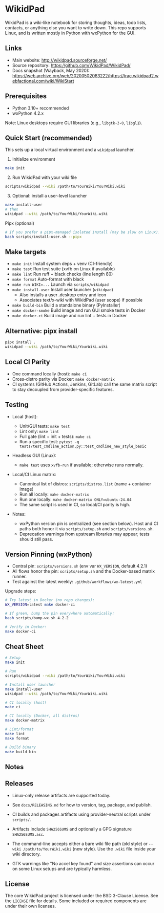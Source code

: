 # WikidPad

WikidPad is a wiki-like notebook for storing thoughts, ideas, todo lists,
contacts, or anything else you want to write down. This repo supports Linux,
and is written mostly in Python with wxPython for the GUI.


## Links

- Main website: http://wikidpad.sourceforge.net/
- Source repository: https://github.com/WikidPad/WikidPad/
- Docs snapshot (Wayback, May 2020):
  https://web.archive.org/web/20200502083222/https://trac.wikidpad2.webfactional.com/wiki/WikiStart

## Prerequisites

- Python 3.10+ recommended
- wxPython 4.2.x

Note: Linux desktops require GUI libraries (e.g., `libgtk-3-0`, `libgl1`).

## Quick Start (recommended)

This sets up a local virtual environment and a `wikidpad` launcher.

1) Initialize environment

```bash
make init
```
2) Run WikidPad with your wiki file

```bash
scripts/wikidpad --wiki /path/to/YourWiki/YourWiki.wiki
```

3) Optional: install a user-level launcher

```bash
make install-user
# then
wikidpad --wiki /path/to/YourWiki/YourWiki.wiki
```

Pipx (optional)

```bash
# If you prefer a pipx-managed isolated install (may be slow on Linux):
bash scripts/install-user.sh --pipx
```

## Make targets

- `make init`          Install system deps + venv (CI-friendly)
- `make test`          Run test suite (xvfb on Linux if available)
- `make lint`          Run ruff + black checks (line length 80)
- `make format`        Auto-format with black
- `make run WIKI=...`  Launch via `scripts/wikidpad`
- `make install-user`  Install user launcher (`wikidpad`)
  - Also installs a user .desktop entry and icon
  - Associates text/x-wiki with WikidPad (user scope) if possible
- `make build-bin`     Build a standalone binary (PyInstaller)
- `make docker-smoke`  Build image and run GUI smoke tests in Docker
- `make docker-ci`     Build image and run lint + tests in Docker

## Alternative: pipx install

```bash
pipx install .
wikidpad --wiki /path/to/YourWiki/YourWiki.wiki
```

## Local CI Parity

- One command locally (host): `make ci`
- Cross-distro parity via Docker: `make docker-matrix`
- CI systems (GitHub Actions, Jenkins, GitLab) call the same matrix script
  to stay decoupled from provider-specific features.

## Testing

- Local (host):
  - Unit/GUI tests: `make test`
  - Lint only: `make lint`
  - Full gate (lint + init + tests): `make ci`
  - Run a specific test: `pytest -q tests/test_cmdline_action.py::test_cmdline_new_style_basic`

- Headless GUI (Linux):
  - `make test` uses `xvfb-run` if available; otherwise runs normally.

- Local/CI Linux matrix:
  - Canonical list of distros: `scripts/distros.list` (name + container image)
  - Run all locally: `make docker-matrix`
  - Run one locally: `make docker-matrix ONLY=ubuntu-24.04`
  - The same script is used in CI, so local/CI parity is high.

- Notes:
  - wxPython version pin is centralized (see section below). Host and CI paths
    both honor it via `scripts/setup.sh` and `scripts/versions.sh`.
  - Deprecation warnings from upstream libraries may appear; tests should
    still pass.

## Version Pinning (wxPython)

- Central pin: `scripts/versions.sh` (env var `WX_VERSION`, default 4.2.1)
- All flows honor the pin: `scripts/setup.sh` and the Docker-based matrix runner.
- Test against the latest weekly: `.github/workflows/wx-latest.yml`

Upgrade steps:

```bash
# Try latest in Docker (no repo changes):
WX_VERSION=latest make docker-ci

# If green, bump the pin everywhere automatically:
bash scripts/bump-wx.sh 4.2.2

# Verify in Docker:
make docker-ci
```

## Cheat Sheet

```bash
# Setup
make init

# Run
scripts/wikidpad --wiki /path/to/YourWiki/YourWiki.wiki

# Install user launcher
make install-user
wikidpad --wiki /path/to/YourWiki/YourWiki.wiki

# CI locally (host)
make ci

# CI locally (Docker, all distros)
make docker-matrix

# Lint/format
make lint
make format

# Build binary
make build-bin
```

## Notes

## Releases

- Linux-only release artifacts are supported today.
- See `docs/RELEASING.md` for how to version, tag, package, and publish.
- CI builds and packages artifacts using provider‑neutral scripts under `scripts/`.
 - Artifacts include `SHA256SUMS` and optionally a GPG signature `SHA256SUMS.asc`.

- The command-line accepts either a bare wiki file path (old style) or
  `--wiki /path/to/YourWiki.wiki` (new style). Use the `.wiki` file inside
  your wiki directory.
- GTK warnings like "No accel key found" and size assertions can occur on
  some Linux setups and are typically harmless.

## License

The core WikidPad project is licensed under the BSD 3-Clause License.
See the `LICENSE` file for details. Some included or required components
are under their own licenses.
